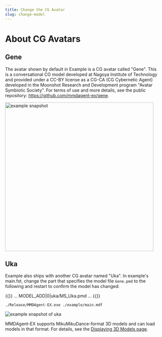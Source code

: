 ```yaml
---
title: Change the CG Avatar
slug: change-model
---
```

# About CG Avatars

## Gene

The avatar shown by default in Example is a CG avatar called "Gene". This is a conversational CG model developed at Nagoya Institute of Technology and provided under a CC-BY license as a CG-CA (CG Cybernetic Agent) developed in the Moonshot Research and Development program "Avatar Symbiotic Society". For terms of use and more details, see the public repository: https://github.com/mmdagent-ex/gene.

<img width="480" alt="example snapshot" src="/images/example_1.png"/>

## Uka

Example also ships with another CG avatar named "Uka". In example's main.fst, change the part that specifies the model file `Gene.pmd` to the following and restart to confirm the model has changed:

{{<fst>}}
    ...
    <eps> MODEL_ADD|0|uka/MS_Uka.pmd
    ...
{{</fst>}}

```shell
./Release/MMDAgent-EX.exe ./example/main.mdf
```

<img alt="example snapshot of uka" src="/images/Uka.png"/>

MMDAgent-EX supports MikuMikuDance-format 3D models and can load models in that format. For details, see the [Displaying 3D Models page](../3d-model).